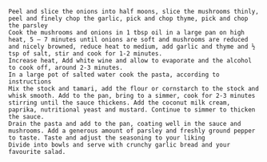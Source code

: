     Peel and slice the onions into half moons, slice the mushrooms thinly, peel and finely chop the garlic, pick and chop thyme, pick and chop the parsley
    Cook the mushrooms and onions in 1 tbsp oil in a large pan on high heat, 5 – 7 minutes until onions are soft and mushrooms are reduced and nicely browned, reduce heat to medium, add garlic and thyme and ½ tsp of salt, stir and cook for 1-2 minutes.
    Increase heat, Add white wine and allow to evaporate and the alcohol to cook off, around 2-3 minutes.
    In a large pot of salted water cook the pasta, according to instructions
    Mix the stock and tamari, add the flour or cornstarch to the stock and whisk smooth. Add to the pan, bring to a simmer, cook for 2-3 minutes stirring until the sauce thickens. Add the coconut milk cream, paprika, nutritional yeast and mustard. Continue to simmer to thicken the sauce.
    Drain the pasta and add to the pan, coating well in the sauce and mushrooms. Add a generous amount of parsley and freshly ground pepper to taste. Taste and adjust the seasoning to your liking
    Divide into bowls and serve with crunchy garlic bread and your favourite salad.
